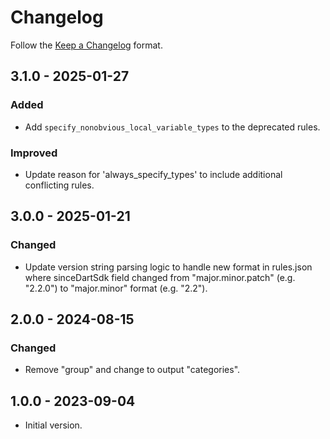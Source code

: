 # Changelog

Follow the [Keep a Changelog] format.

## 3.1.0 - 2025-01-27

### Added

- Add `specify_nonobvious_local_variable_types` to the deprecated rules.

### Improved

- Update reason for 'always_specify_types' to include additional conflicting rules.

## 3.0.0 - 2025-01-21

### Changed

- Update version string parsing logic to handle new format in rules.json where sinceDartSdk field changed from "major.minor.patch" (e.g. "2.2.0") to "major.minor" format (e.g. "2.2").

## 2.0.0 - 2024-08-15

### Changed

- Remove "group" and change to output "categories".

## 1.0.0 - 2023-09-04

- Initial version.

<!-- Links -->

[Keep a Changelog]: https://keepachangelog.com
